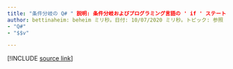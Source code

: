 ```yaml
---
title: "条件分岐の Q# " 説明: 条件分岐およびプログラミング言語の ' if ' ステートメントについて説明します Q# 。
author: bettinaheim: beheim ミリ秒。日付: 10/07/2020 ミリ秒。トピック: 参照 uid: microsoft......:
- "Q#"
- "$$v"

---
```


<!---
# Conditional branching in Q#
-->

[!INCLUDE [source link](~/includes/qsharp-language/Specifications/Language/2_Statements/ConditionalBranching.md)]

